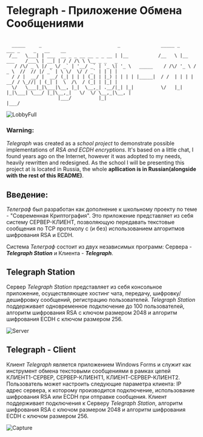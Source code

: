 # Telegraph - Приложение Обмена Сообщениями
```

  _____     _                            _               _____ _              ___ _     _   __    __            
 /__   \___| | ___  __ _ _ __ __ _ _ __ | |__           /__   \ |__   ___    /___\ | __| | / / /\ \ \__ _ _   _ 
   / /\/ _ \ |/ _ \/ _` | '__/ _` | '_ \| '_ \   _____    / /\/ '_ \ / _ \  //  // |/ _` | \ \/  \/ / _` | | | |
  / / |  __/ |  __/ (_| | | | (_| | |_) | | | | |_____|  / /  | | | |  __/ / \_//| | (_| |  \  /\  / (_| | |_| |
  \/   \___|_|\___|\__, |_|  \__,_| .__/|_| |_|          \/   |_| |_|\___| \___/ |_|\__,_|   \/  \/ \__,_|\__, |
                   |___/          |_|                                                                     |___/ 

```
![LobbyFull](https://user-images.githubusercontent.com/28807607/121287648-8a321900-c914-11eb-9b56-4e550ec30b71.PNG)

### Warning:
*Telegraph* was created as a *school project* to demonstrate possible implementations of *RSA and ECDH encryptions*. It's based on  a little chat, I found years ago on the Internet, however
it was adopted to my needs, heavily rewritten and redesigned. As the school I will be presenting this project at is located in Russia, the whole **apllication is in Russian(alongside with the rest of this README)**.

## Введение:
*Телеграф* был разработан как дополнение к школьному проекту по теме - "Современная Криптография". Это приложение представляет из себя систему СЕРВЕР-КЛИЕНТ, позволяющую передавать текстовые сообщения по TCP протоколу с (и без) использованием
алгоритмов шифрования RSA и ECDH.

Система *Телеграф* состоит из двух независимых программ: Сервера - ***Telegraph Station*** и Клиента - ***Telegraph***.

## Telegraph Station

Сервер *Telegraph Station* представляет из себя консольное приложение, осуществляющее хостинг чата, передачу, шифровку/дешифровку сообщений, регистрацию пользователей. *Telegraph Station* поддерживает
одновременное подключение до 100 пользователей, алгоритм шифрования RSA с ключом размером 2048 и алгоритм шифрования ECDH с ключом размером 256.

![Server](https://user-images.githubusercontent.com/28807607/121287657-8c947300-c914-11eb-878e-b5a4d2d94956.PNG)

## Telegraph - Client

Клиент *Telegraph* является приложением Windows Forms и служит как инструмент обмена текстовыми сообщениями в рамках цепей КЛИЕНТ1-СЕРВЕР, СЕРВЕР-КЛИЕНТ1, КЛИЕНТ-СЕРВЕР-КЛИЕНТ2.
Пользователь может настроить следующие параметра клиента: IP адрес сервера, к которому производится подключение, использование шифрования RSA или ECDH при отправке сообщения.
Клиент поддерживает подключения к Серверу *Telegraph Station*, алгоритм шифрования RSA с ключом размером 2048 и алгоритм шифрования ECDH с ключом размером 256.

![Capture](https://user-images.githubusercontent.com/28807607/121287644-87cfbf00-c914-11eb-8ddb-970608232b7a.PNG)
